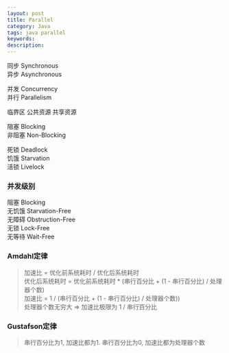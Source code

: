 ```yaml
---
layout: post
title: Parallel
category: Java
tags: java parallel
keywords:
description:
---
```


同步 Synchronous  
异步 Asynchronous  

并发 Concurrency  
并行 Parallelism  

临界区 公共资源 共享资源  

阻塞 Blocking  
非阻塞 Non-Blocking  

死锁 Deadlock  
饥饿 Starvation  
活锁 Livelock  

### 并发级别  

阻塞 Blocking  
无饥饿 Starvation-Free  
无障碍 Obstruction-Free  
无锁 Lock-Free  
无等待 Wait-Free  

### Amdahl定律  

> 加速比 = 优化前系统耗时 / 优化后系统耗时  
> 优化后系统耗时 = 优化前系统耗时 * (串行百分比 + (1 - 串行百分比) / 处理器个数)  
> 加速比 = 1 / (串行百分比 + (1 - 串行百分比) / 处理器个数))  
> 处理器个数无穷大 => 加速比极限为 1 / 串行百分比  

### Gustafson定律  

> 串行百分比为1, 加速比都为1. 串行百分比为0, 加速比都为处理器个数  


